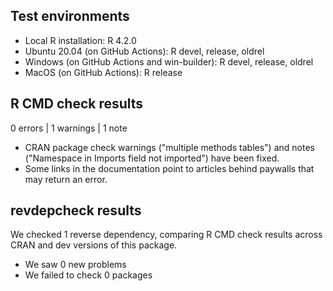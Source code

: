 ## Test environments
* Local R installation: R 4.2.0
* Ubuntu 20.04 (on GitHub Actions): R devel, release, oldrel
* Windows (on GitHub Actions and win-builder): R devel, release, oldrel
* MacOS (on GitHub Actions): R release

## R CMD check results

0 errors | 1 warnings | 1 note

* CRAN package check warnings ("multiple methods tables") and notes ("Namespace in Imports field not imported") have been fixed.
* Some links in the documentation point to articles behind paywalls that may return an error.

## revdepcheck results

We checked 1 reverse dependency, comparing R CMD check results across CRAN and dev versions of this package.

 * We saw 0 new problems
 * We failed to check 0 packages
